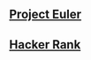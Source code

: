 ## [Project Euler](https://projecteuler.net/)
## [Hacker Rank](https://www.hackerrank.com/contests/projecteuler/challenges)
